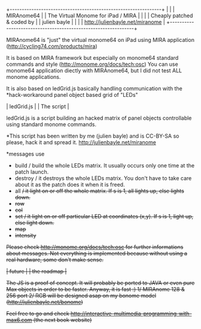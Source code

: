 +---------------------------------------------------------------+
|								                                                |
|		MIRAnome64					                                        |
|			The Virtual Monome for iPad / MIRA	                      |
|								                                                |
|			Cheaply patched & coded by		                            |
|			julien bayle				                                      |
|								                                                |
|			http://julienbayle.net/miranome		                        |
+---------------------------------------------------------------+

MIRAnome64 is "just" the virtual monome64 on iPad using MIRA application (http://cycling74.com/products/mira)

It is based on MIRA framework but especially on monome64 standard commands and style (http://monome.org/docs/tech:osc)
You can use monome64 application diectly with MIRAnome64, but I did not test ALL monome applications.

It is also based on ledGrid.js basically handling communication with the *hack-workaround panel object based grid of "LEDs"





|		ledGrid.js					|
|			The script				|

ledGrid.js is a script building an hacked matrix of panel objects controllable
using standard monome commands.


*This script has been written by me (julien bayle) and is CC-BY-SA so please, hack it and spread it.
http://julienbayle.net/miranome

*messages use
- build / build the whole LEDs matrix. It usually occurs only one time at the patch launch.
- destroy / it destroys the whole LEDs matrix. You don't have to take care about it as the patch does it when it is freed.
- all <s> / it light on or off the whole matrix. If s is 1, all lights up, else lights down.
- row <x> <offY> <s>
- col <y> <offX> <s>
- set <x> <y> <s> / it light on or off particular LED at coordinates (x,y). If s is 1, light up, else light down.
- map <offX> <offY>
- intensity

Please check http://monome.org/docs/tech:osc for further informations about messages.
Not everything is implemented because without using a real hardware, some don't make sense.


|		future					|
|			the roadmap			|

The JS is a proof of concept. It will probably be ported to JAVA or even pure Max objects in order to be faster. Anyway, it is fast :)
1/ MIRAnome 128 & 256 port
2/ RGB will be designed asap on my bonome model (http://julienbayle.net/bonome)


Feel free to go and check http://interactive-multimedia-programming-with-max6.com (the next book website)


